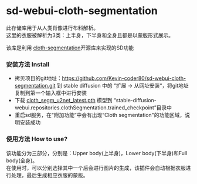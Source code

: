 # sd-webui-cloth-segmentation
此存储库用于从人类肖像进行布料解析。\
这里的衣服被解析为3类：上半身，下半身和全身且都是以蒙版形式展示。

该库是利用 [cloth-segmentation](https://github.com/levindabhi/cloth-segmentation/tree/main)开源库来实现的SD功能

### 安装方法 Install
- 拷贝项目的git地址：https://github.com/Kevin-coder80/sd-webui-cloth-segmentation.git 到 stable diffusion 中的 “扩展 -> 从网址安装“，将git地址复制到第一个输入框中进行安装
- 下载 [cloth_segm_u2net_latest.pth](https://huggingface.co/spaces/sidharthism/fashion-eye-try-on/resolve/main/cloth_segmentation/checkpoints/cloth_segm_u2net_latest.pth) 模型到 “stable-diffusion-webui.repositories.clothSegmentation.trained_checkpoint”目录中
- 重启sd服务，在“附加功能”中会有出现“Cloth segmentation"的功能区域，说明安装成功

### 使用方法 How to use?
该功能分为三部分，分别是：Upper body(上半身)，Lower body(下半身)和Full body(全身)。\
在使用时，可以分别选择其中一个后会进行图片的生成，该插件会自动根据衣服进行处理，最后生成相应衣服的蒙版。
